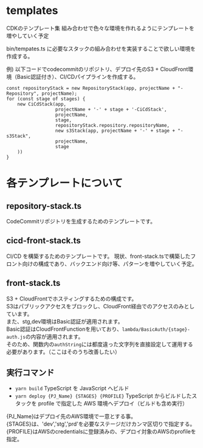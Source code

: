 # templates
CDKのテンプレート集
組み合わせで色々な環境を作れるようにテンプレートを増やしていく予定

bin/tempates.ts
に必要なスタックの組み合わせを実装することで欲しい環境を作成する。

例)
以下コードでcodecommitのリポジトリ、デプロイ先のS3 + CloudFront環境（Basic認証付き）、CI/CDパイプラインを作成する。
```
const repositoryStack = new RepositoryStack(app, projectName + "-Repository", projectName);
for (const stage of stages) {
    new CiCdStack(app,
                  projectName + '-' + stage + '-CiCdStack',
                  projectName,
                  stage,
                  repositoryStack.repository.repositoryName,
                  new s3Stack(app, projectName + '-' + stage + "-s3Stack",
                  projectName,
                  stage
    ))
}
```


# 各テンプレートについて

## repository-stack.ts

CodeCommitリポジトリを生成するためのテンプレートです。

## cicd-front-stack.ts

CI/CD を構築するためのテンプレートです。
現状、front-stack.tsで構築したフロント向けの構成であり、バックエンド向け等、パターンを増やしていく予定。

## front-stack.ts

S3 + CloudFrontでホスティングするための構成です。  
S3はパブリックアクセスをブロックし、CloudFront経由でのアクセスのみとしています。  
また、stg,dev環境はBasic認証が適用されます。  
Basic認証はCloudFrontFunctionを用いており、```lambda/BasicAuth/{stage}-auth.js```の内容が適用されます。  
そのため、関数内の```authString```には都度違った文字列を直接設定して運用する必要があります。（ここはそのうち改善したい）

## 実行コマンド

- `yarn build` TypeScript を JavaScript へビルド
- `yarn deploy {PJ_Name} {STAGES} {PROFILE}` TypeScript からビルドしたスタックを profile で指定した AWS 環境へデプロイ（ビルドも含め実行）

{PJ_Name}はデプロイ先のAWS環境で一意とする事。  
{STAGES}は、'dev','stg','prd'を必要なステージだけカンマ区切りで指定する。  
{PROFILE}はAWSのcredentialsに登録済みの、デプロイ対象のAWSのprofileを指定。
